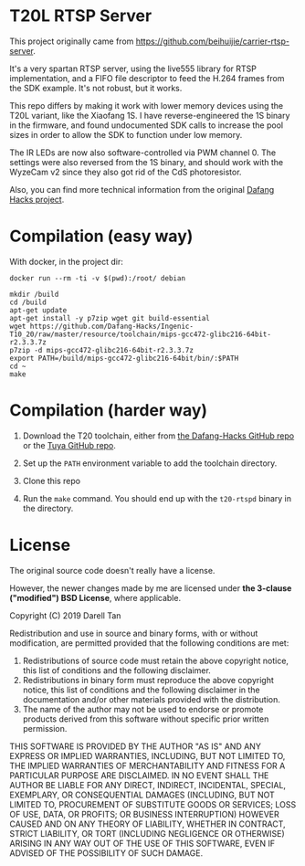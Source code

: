 T20L RTSP Server
==================

This project originally came from <https://github.com/beihuijie/carrier-rtsp-server>.

It's a very spartan RTSP server, using the live555 library for RTSP implementation,
and a FIFO file descriptor to feed the H.264 frames from the SDK example.
It's not robust, but it works.

This repo differs by making it work with lower memory devices using the T20L variant,
like the Xiaofang 1S. I have reverse-engineered the 1S binary in the firmware, 
and found undocumented SDK calls to increase the pool sizes in order to allow
the SDK to function under low memory.

The IR LEDs are now also software-controlled via PWM channel 0.
The settings were also reversed from the 1S binary, and should work with the 
WyzeCam v2 since they also got rid of the CdS photoresistor.

Also, you can find more technical information from the original 
[Dafang Hacks project](https://github.com/EliasKotlyar/Xiaomi-Dafang-Hacks).

Compilation (easy way)
============

With docker, in the project dir:
```
docker run --rm -ti -v $(pwd):/root/ debian
```

```
mkdir /build
cd /build
apt-get update
apt-get install -y p7zip wget git build-essential
wget https://github.com/Dafang-Hacks/Ingenic-T10_20/raw/master/resource/toolchain/mips-gcc472-glibc216-64bit-r2.3.3.7z
p7zip -d mips-gcc472-glibc216-64bit-r2.3.3.7z
export PATH=/build/mips-gcc472-glibc216-64bit/bin/:$PATH
cd ~
make
```

Compilation (harder way)
============

1. Download the T20 toolchain, either from [the Dafang-Hacks GitHub repo](https://github.com/Dafang-Hacks/Ingenic-T10_20/tree/master/resource/toolchain) or the [Tuya GitHub repo](https://github.com/TuyaInc/TUYA_IPC_SDK/tree/master/mips-linux-4.7.2_64Bit).

2. Set up the `PATH` environment variable to add the toolchain directory.

2. Clone this repo

3. Run the `make` command.
   You should end up with the `t20-rtspd` binary in the directory.

License
========

The original source code doesn't really have a license.

However, the newer changes made by me are licensed under **the 3-clause
("modified") BSD License**, where applicable.

Copyright (C) 2019 Darell Tan

Redistribution and use in source and binary forms, with or without
modification, are permitted provided that the following conditions
are met:

1. Redistributions of source code must retain the above copyright
   notice, this list of conditions and the following disclaimer.
2. Redistributions in binary form must reproduce the above copyright
   notice, this list of conditions and the following disclaimer in the
   documentation and/or other materials provided with the distribution.
3. The name of the author may not be used to endorse or promote products
   derived from this software without specific prior written permission.

THIS SOFTWARE IS PROVIDED BY THE AUTHOR "AS IS" AND ANY EXPRESS OR
IMPLIED WARRANTIES, INCLUDING, BUT NOT LIMITED TO, THE IMPLIED WARRANTIES
OF MERCHANTABILITY AND FITNESS FOR A PARTICULAR PURPOSE ARE DISCLAIMED.
IN NO EVENT SHALL THE AUTHOR BE LIABLE FOR ANY DIRECT, INDIRECT,
INCIDENTAL, SPECIAL, EXEMPLARY, OR CONSEQUENTIAL DAMAGES (INCLUDING, BUT
NOT LIMITED TO, PROCUREMENT OF SUBSTITUTE GOODS OR SERVICES; LOSS OF USE,
DATA, OR PROFITS; OR BUSINESS INTERRUPTION) HOWEVER CAUSED AND ON ANY
THEORY OF LIABILITY, WHETHER IN CONTRACT, STRICT LIABILITY, OR TORT
(INCLUDING NEGLIGENCE OR OTHERWISE) ARISING IN ANY WAY OUT OF THE USE OF
THIS SOFTWARE, EVEN IF ADVISED OF THE POSSIBILITY OF SUCH DAMAGE.

